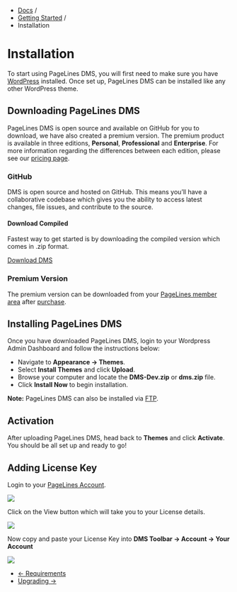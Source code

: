 <div class="row-fluid">
	<div class="span12">
		<ul class="breadcrumb">
  			<li><a href="http://docs.pagelines.com/">Docs</a> <span class="divider">/</span></li>
  			<li><a href="http://docs.pagelines.com/getting-started">Getting Started</a> <span class="divider">/</span></li>
  			<li class="active">Installation</li>
		</ul>
	</div>
</div>

# Installation #

To start using PageLines DMS, you will first need to make sure you have [WordPress](http://wordpress.org) installed. Once set up, PageLines DMS can be installed like any other WordPress theme.

## Downloading PageLines DMS ##

PageLines DMS is open source and available on GitHub for you to download, we have also created a premium version. The premium product is available in three editions, **Personal**, **Professional** and **Enterprise**. For more information regarding the differences between each edition, please see our [pricing page](http://www.pagelines.com/pricing/).

### GitHub ###

<p>DMS is open source and hosted on GitHub. This means you’ll have a collaborative codebase which gives you the ability to access latest changes, file issues, and contribute to the source.</p>

<div class="row-fluid">
	<div class="span12">
		<h4>Download Compiled</h4>
		<p>Fastest way to get started is by downloading the compiled version which comes in .zip format.</p>
		<p><a class="btn btn-default btn-primary" href="https://github.com/pagelines/DMS/archive/Dev.zip" "target="_blank""><i class="icon-github-alt"></i> Download DMS</a></p>
	</div>
</div>

### Premium Version ###

The premium version can be downloaded from your [PageLines member area](https://www.pagelines.com/my-account) after [purchase](https://www.pagelines.com/pricing/).


## Installing PageLines DMS ##

Once you have downloaded PageLines DMS, login to your Wordpress Admin Dashboard and follow the instructions below:

* Navigate to **Appearance &rarr; Themes**.
* Select **Install Themes** and click **Upload**.
* Browse your computer and locate the **DMS-Dev.zip** or **dms.zip** file.
* Click **Install Now** to begin installation.

**Note:** PageLines DMS can also be installed via [FTP](http://codex.wordpress.org/Using_Themes#Adding_New_Themes_Manually_.28FTP.29).

## Activation ##

After uploading PageLines DMS, head back to **Themes** and click **Activate**. You should be all set up and ready to go!

## Adding License Key ##

Login to your [PageLines Account](http://www.pagelines.com/my-account/).

![](https://raw.github.com/pagelines/Docs/master/gh-pages-template/public/img/account-page.jpg)

Click on the View button which will take you to your License details.

![](https://raw.github.com/pagelines/Docs/master/gh-pages-template/public/img/license-key.jpg)

Now copy and paste your License Key into **DMS Toolbar &rarr; Account &rarr; Your Account**

![](https://raw.github.com/pagelines/Docs/master/gh-pages-template/public/img/account-info.jpg)


<div class="row-fluid">
	<div class="span12">
		<ul class="pager">
			<li class="pull-left"><a href="http://docs.pagelines.com/getting-started/system-requirements">&larr; Requirements</a></li>
  			<li class="pull-right"><a href="http://docs.pagelines.com/getting-started/upgrading">Upgrading &rarr;</i></a></li>
		</ul>
	</div>
</div>
